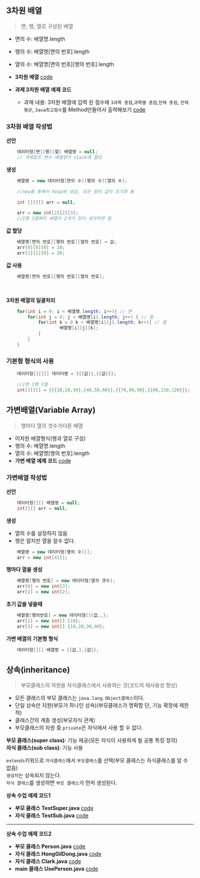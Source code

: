 ## 3차원 배열
> 면, 행, 열로 구성된 배열
- 면의 수:  배열명.length
- 행의 수: 배열명[면의 번호].length
- 열의 수: 배열명[면의 번호][행의 번호].length
- **3차원 배열**  [code](https://github.com/Jangilkyu/sist-fullstack-class/blob/master/Java/days14/Array3.java)

- **과제 3차원 배열 예제 코드** 
    - 과제 내용: 3차원 배열에 입력 된 점수에 `3과목 총점`,`과목별 총점`,`전체 총점`, `전체 평균`, `Java최고점수`를 Method만들어서 출력해보기 [code](https://github.com/Jangilkyu/sist-fullstack-class/blob/master/Java/days14/Array3Score.java)

### **3차원 배열 작성법**

**선언**
```java
    데이터형[면][행][열] 배열명 = null;
    // 객체참조 변수 배열명이 stack에 할당
```

**생성**
```java
    배열명 = new 데이터형[면의 수][행의 수][열의 수];

    //new를 통해서 heap에 생성, 모든 방의 값이 초기화 됨
```

```java
    int [][][] arr = null;

    arr = new int[2][2][3];
    //2행 3열짜리 배열이 2개가 있다 생각하면 됨
```
**값 할당**
```java
    배열명[면의 번호][행의 번호][열의 번호] = 값;
    arr[0][0][0] = 10;
    arr[1][1][0] = 20;
```

**값 사용**
```java
    배열명[면의 번호][행의 번호][열의 번호];
```
<br>

**3차원 배열의 일괄처리**

```java
    for(int i = 0; i < 배열명.length; i++){ // 면
        for(int j = 0; j < 배열명[i].length; j++) { // 행
            for(int k = 0 k < 배열명[i][j].length; k++){ // 열
                    배열명[i][j][k];
            }
        }
    }
```

### 기본형 형식의 사용
```java
    데이터형[][][] 데이터명 = {{{값}},{{값}}};

    //2면 2행 3열
    int[][][] = {{{10,20,30},{40,50,60}},{{70,80,90},{100,110,120}}};
```

## 가변배열(Variable Array)
> 행마다 열의 갯수가다른 배열

- 이차원 배열형식(행과 열로 구성)
- 행의 수: 배열명.length
- 열의 수: 배열명[행의 번호].length
- **가변 배열 예제 코드**  [code](https://github.com/Jangilkyu/sist-fullstack-class/blob/master/Java/days14/VariableArray.java)

### **가변배열 작성법**

**선언**
```java
    데이터형[][] 배열명 = null;
    int[][] arr = null;
```

**생성**
- 열의 수를 설정하지 않음
- 행은 알지만 열을 알수 없다.
```java
    배열명 = new 데이터형[행의 수][];
    arr = new int[4][];
```

**행마다 열을 생성**
```java
    배열명[행의 번호] = new 데이터형[열의 갯수];
    arr[0] = new int[3];
    arr[1] = new int[2];
```

**초기 값을 넣을때**
```java
    배열명[행의번호] = new 데이터형[]{값,,};
    arr[2] = new int[] {10};
    arr[3] = new int[] {10,20,30,40};
```

**가변 배열의 기본형 형식**
```java
    데이터형[][] 배열명 = {{값,},{값}};
```

## 상속(inheritance)
> 부모클래스의 자원을 자식클래스에서 사용하는 것(코드의 재사용성 향상)

- 모든 클래스의 부모 클래스는 `java.lang.Object클래스`이다.
- 단일 상속만 지원(부모가 하나인 상속)(부모클래스가  명확함 단, 기능 확장에 제한적)
- 클래스간의 계층 생성(부모자식 관계)
- 부모클래스의 자원 중 `private`은 자식에서 사용 할 수 없다.

**부모 클래스(super class)**: 기능 제공(모든 자식이 사용하게 될 공통 특징 정의)<br>
**자식 클래스(sub class)**: 기능 사용

`extends`키워드로 `자식클래스`에서 `부모클래스`를 선택(부모 클래스는 자식클래스를 알 수 없음)<br>
`생성자`는 상속되지 않는다.<br>
`자식 클래스`를 생성하면 `부모 클래스`가 먼저 생성된다.

**상속 수업 예제 코드1**
- **부모 클래스 TestSuper.java**  [code](https://github.com/Jangilkyu/sist-fullstack-class/blob/master/Java/days14/TestSuper.java)
- **자식 클래스 TestSub.java** [code](https://github.com/Jangilkyu/sist-fullstack-class/blob/master/Java/days14/TestSub.java)
---
**상속 수업 예제 코드2**
- **부모 클래스 Person.java**  [code](https://github.com/Jangilkyu/sist-fullstack-class/blob/master/Java/days14/Person.java)
- **자식 클래스 HongGilDong.java** [code](https://github.com/Jangilkyu/sist-fullstack-class/blob/master/Java/days14/HongGilDong.java)
- **자식 클래스 Clark.java** [code](https://github.com/Jangilkyu/sist-fullstack-class/blob/master/Java/days14/Clark.java)
- **main 클래스 UsePerson.java** [code](https://github.com/Jangilkyu/sist-fullstack-class/blob/master/Java/days14/UsePerson.java)
